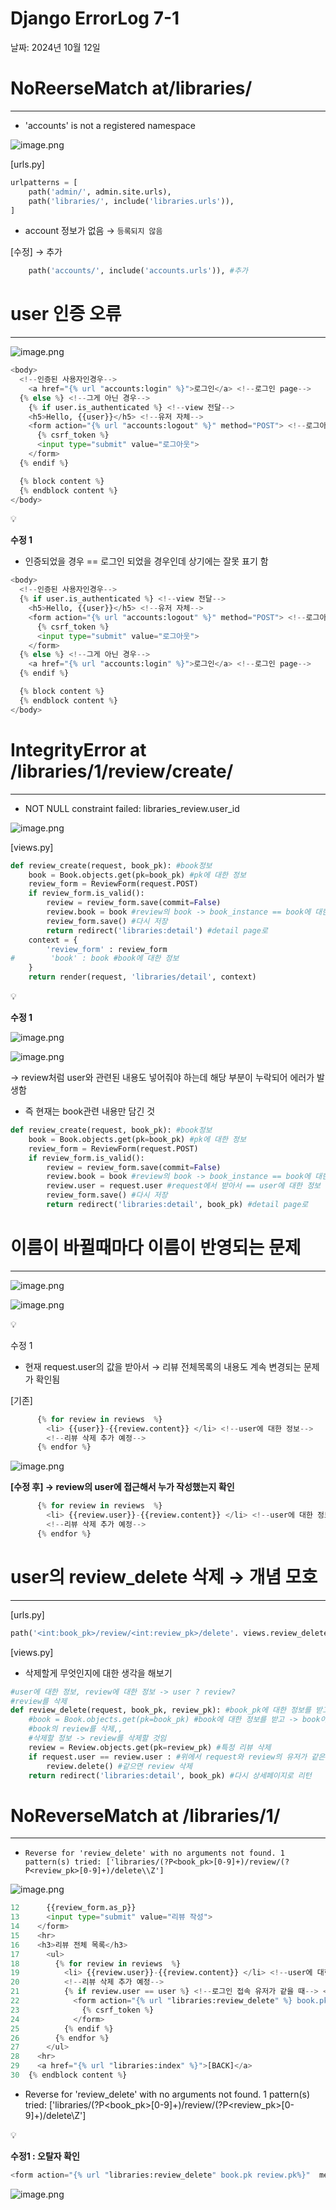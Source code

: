 # Django ErrorLog 7-1

날짜: 2024년 10월 12일

# NoReerseMatch at/libraries/

---

- 'accounts' is not a registered namespace

![image.png](image.png)

[urls.py]

```python
urlpatterns = [
    path('admin/', admin.site.urls),
    path('libraries/', include('libraries.urls')),
]

```

- account 정보가 없음 → `등록되지 않음`

[수정] → 추가

```python
    path('accounts/', include('accounts.urls')), #추가
```

# user 인증 오류

---

![image.png](image%201.png)

```python
<body>
  <!--인증된 사용자인경우-->
    <a href="{% url "accounts:login" %}">로그인</a> <!--로그인 page-->
  {% else %} <!--그게 아닌 경우-->  
    {% if user.is_authenticated %} <!--view 전달-->
    <h5>Hello, {{user}}</h5> <!--유저 자체-->
    <form action="{% url "accounts:logout" %}" method="POST"> <!--로그아웃 page-->
      {% csrf_token %}
      <input type="submit" value="로그아웃">
    </form>
  {% endif %}

  {% block content %}
  {% endblock content %}
</body>
```

<aside>
💡

**수정 1**

</aside>

- 인증되었을 경우 == 로그인 되었을 경우인데 상기에는 잘못 표기 함

```python
<body>
  <!--인증된 사용자인경우-->
  {% if user.is_authenticated %} <!--view 전달-->
    <h5>Hello, {{user}}</h5> <!--유저 자체-->
    <form action="{% url "accounts:logout" %}" method="POST"> <!--로그아웃 page-->
      {% csrf_token %}
      <input type="submit" value="로그아웃">
    </form>
  {% else %} <!--그게 아닌 경우-->  
    <a href="{% url "accounts:login" %}">로그인</a> <!--로그인 page-->
  {% endif %}

  {% block content %}
  {% endblock content %}
</body>
```

# IntegrityError at /libraries/1/review/create/

---

- NOT NULL constraint failed: libraries_review.user_id

![image.png](image%202.png)

[views.py]

```python
def review_create(request, book_pk): #book정보
    book = Book.objects.get(pk=book_pk) #pk에 대한 정보
    review_form = ReviewForm(request.POST)
    if review_form.is_valid():
        review = review_form.save(commit=False)
        review.book = book #review의 book -> book_instance == book에 대한 정보
        review_form.save() #다시 저장
        return redirect('libraries:detail') #detail page로
    context = {
        'review_form' : review_form
#        'book' : book #book에 대한 정보
    }
    return render(request, 'libraries/detail', context)

```

<aside>
💡

**수정 1**

</aside>

![image.png](image%203.png)

![image.png](image%204.png)

→ review처럼 user와 관련된 내용도 넣어줘야 하는데 해당 부분이 누락되어 에러가 발생함

- 즉 현재는 book관련 내용만 담긴 것

```python
def review_create(request, book_pk): #book정보
    book = Book.objects.get(pk=book_pk) #pk에 대한 정보
    review_form = ReviewForm(request.POST)
    if review_form.is_valid():
        review = review_form.save(commit=False)
        review.book = book #review의 book -> book_instance == book에 대한 정보
        review.user = request.user #request에서 받아서 == user에 대한 정보 저장
        review_form.save() #다시 저장
        return redirect('libraries:detail', book_pk) #detail page로
```

# 이름이 바뀔때마다 이름이 반영되는 문제

---

![image.png](image%205.png)

![image.png](image%206.png)

<aside>
💡

수정 1

</aside>

- 현재 request.user의 값을 받아서 → 리뷰 전체목록의 내용도 계속 변경되는 문제가 확인됨

[기존]

```python
      {% for review in reviews  %}
        <li> {{user}}-{{review.content}} </li> <!--user에 대한 정보-->
        <!--리뷰 삭제 추가 예정-->
      {% endfor %}
```

![image.png](image%207.png)

**[수정 후] → review의 user에 접근해서 누가 작성했는지 확인**

```python
      {% for review in reviews  %}
        <li> {{review.user}}-{{review.content}} </li> <!--user에 대한 정보-->
        <!--리뷰 삭제 추가 예정-->
      {% endfor %}
```

# user의 review_delete 삭제 → 개념 모호

---

[urls.py]

```python
path('<int:book_pk>/review/<int:review_pk>/delete'. views.review_delete, name="review_delete")
```

[views.py]

- 삭제할게 무엇인지에 대한 생각을 해보기

```python
#user에 대한 정보, review에 대한 정보 -> user ? review? 
#review를 삭제
def review_delete(request, book_pk, review_pk): #book_pk에 대한 정보를 받고 -> 그 뒤에 삭제
    #book = Book.objects.get(pk=book_pk) #book에 대한 정보를 받고 -> book이 아니라 review를 삭제할 것임
    #book의 review를 삭제,, 
    #삭제할 정보 -> review를 삭제할 것임
    review = Review.objects.get(pk=review_pk) #특정 리뷰 삭제
    if request.user == review.user : #위에서 request와 review의 유저가 같은가?
        review.delete() #같으면 review 삭제
    return redirect('libraries:detail', book_pk) #다시 상세페이지로 리턴
```

# NoReverseMatch at /libraries/1/

---

-  `Reverse for 'review_delete' with no arguments not found. 1 pattern(s) tried: ['libraries/(?P<book_pk>[0-9]+)/review/(?P<review_pk>[0-9]+)/delete\\Z']`

![image.png](image%208.png)

```python
12	    {{review_form.as_p}}
13	    <input type="submit" value="리뷰 작성">
14	  </form>
15	  <hr>
16	  <h3>리뷰 전체 목록</h3>
17	    <ul>
18	      {% for review in reviews  %}
19	        <li> {{review.user}}-{{review.content}} </li> <!--user에 대한 정보-->
20	        <!--리뷰 삭제 추가 예정-->
21	        {% if review.user == user %} <!--로그인 접속 유저가 같을 때--> <!--delete가 받는 매개변수들 모두 넣기-->
22	          <form action="{% url "libraries:review_delete" %} book.pk reveiw.pk"  method="POST"> <!--어떤 리뷰 삭제? : user가 같을 때 -->
23	            {% csrf_token %}
24	          </form>
25	        {% endif %}
26	      {% endfor %}
27	    </ul>
28	  <hr>
29	  <a href="{% url "libraries:index" %}">[BACK]</a>
30	{% endblock content %}
```

- Reverse for 'review_delete' with no arguments not found. 1 pattern(s) tried: ['libraries/(?P<book_pk>[0-9]+)/review/(?P<review_pk>[0-9]+)/delete\\Z']

<aside>
💡

**수정1 : 오탈자 확인**

</aside>

```python
<form action="{% url "libraries:review_delete" book.pk review.pk%}"  method="POST"> <!--어떤 리뷰 삭제? : user가 같을 때 -->

```

![image.png](image%209.png)